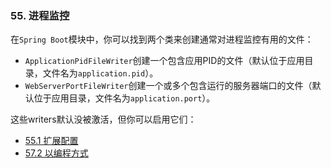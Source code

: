 ### 55. 进程监控

在`Spring Boot`模块中，你可以找到两个类来创建通常对进程监控有用的文件：
- `ApplicationPidFileWriter`创建一个包含应用PID的文件（默认位于应用目录，文件名为`application.pid`）。
- `WebServerPortFileWriter`创建一个或多个包含运行的服务器端口的文件（默认位于应用目录，文件名为`application.port`）。

这些writers默认没被激活，但你可以启用它们：
- [55.1 扩展配置](https://docs.spring.io/spring-boot/docs/2.0.0.RELEASE/reference/htmlsingle/#production-ready-process-monitoring-configuration)
- [57.2 以编程方式](https://docs.spring.io/spring-boot/docs/2.0.0.RELEASE/reference/htmlsingle/#production-ready-process-monitoring-programmatically)
